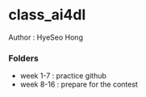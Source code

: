 # class_ai4dl

Author : HyeSeo Hong

### Folders

- week 1-7 : practice github
- week 8-16 : prepare for the contest

